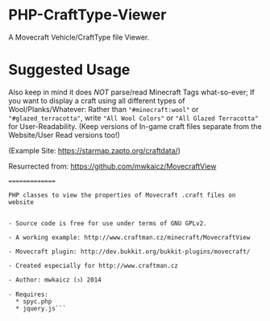 # PHP-CraftType-Viewer
A Movecraft Vehicle/CraftType file Viewer.
# Suggested Usage
Also keep in mind it does *NOT* parse/read Minecraft Tags what-so-ever;
If you want to display a craft using all different types of Wool/Planks/Whatever:
Rather than `"#minecraft:wool"` or `"#glazed_terracotta"`, write `"All Wool Colors"` or `"All Glazed Terracotta"` for User-Readability.
(Keep versions of In-game craft files separate from the Website/User Read versions too!)

(Example Site: https://starmap.zapto.org/craftdata/)

Resurrected from: https://github.com/mwkaicz/MovecraftView
```
=============

PHP classes to view the properties of Movecraft .craft files on website


- Source code is free for use under terms of GNU GPLv2.

- A working example: http://www.craftman.cz/minecraft/MovecraftView

- Movecraft plugin: http://dev.bukkit.org/bukkit-plugins/movecraft/

- Created especially for http://www.craftman.cz

- Author: mwkaicz (ↄ) 2014

- Requires: 
  * spyc.php
  * jquery.js```
